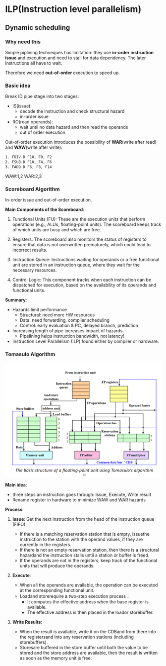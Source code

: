 # ILP(Instruction level parallelism)

## Dynamic scheduling

### Why need this

Simple piplining techneques has limitation: they use **in-order instruction issue** and execution and need to stall for data dependency. The later instructions all have to wait.  

Therefore we need **out-of-order** execution to speed up.

### Basic idea

Break ID pipe stage into two stages:

- IS(issue):
  - decode the instruction and check structural hazard
  - in-order issue
- RO(read operands):
  - wait until no data hazard and then read the operands
  - out of order execution

Out-of-order execution introduces the possibility of **WAR**(write after read) and **WAW**(write after write).

```ricsv
1. FDIV.D F10, F0, F2
2. FSUB.D F10, F4, F6
3. FADD.D F6, F8, F14
```

WAW:1,2
WAR:2,3



### Scoreboard Algorithm

In-order issue and out-of-order execution.

**Main Components of the Scoreboard**:

1. Functional Units (FU): These are the execution units that perform operations (e.g., ALUs, floating-point units). The scoreboard keeps track of which units are busy and which are free.

2. Registers: The scoreboard also monitors the status of registers to ensure that data is not overwritten prematurely, which could lead to incorrect results.

3. Instruction Queue: Instructions waiting for operands or a free functional unit are stored in an instruction queue, where they wait for the necessary resources.

4. Control Logic: This component tracks when each instruction can be dispatched for execution, based on the availability of its operands and functional units.

**Summary**:

- Hazards limit performance
  - Structural: need more HW resources
  - Data: need forwarding, compiler scheduling
  - Control: early evaluation & PC, delayed branch, prediction
- Increasing length of pipe increases impact of hazards
  - Pipelining helps instruction bandwidth, not latency!
- Instruction Level Parallelism (ILP) found either by compiler or hardware.

### Tomasulo Algorithm

<img src="\img\study\cs\sys3\tom.png" alt="Tomasulo's hardware structure">

**Main idea**:

- three steps an instruction goes through: Issue, Execute, Write result
- Rename register in hardware to minimize WAW and WAR hazards

**Process**:

1. **Issue**: Get the next instruction from the head of the instruction queue (FIFO)
    - If there is a matching reservation station that is empty, issuethe instruction to the station with the operand values, if they are currently in the registers.
    - If there is not an empty reservation station, then there is a structural hazardand the instruction stalls until a station or buffer is freed.
    - If the operands are not in the registers, keep track of the functional units that will produce the operands.

2. **Execute**:
    - When all the operands are available, the operation can be executed at the corresponding functional unit.
    - Loadand storerequire a two-step execution process：
      - It computes the effective address when the base register is available.
      - The effective address is then placed in the loador storebuffer.

3. **Write Results**:

    - When the result is available, write it on the CDBand from there into the registersand into any reservation stations (including storebuffers).
    - Storesare buffered in the store buffer until both the value to be stored and the store address are available, then the result is written as soon as the memory unit is free.







